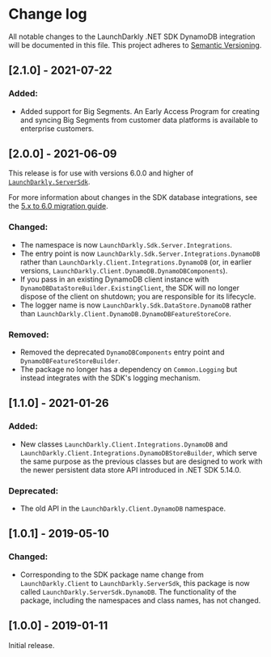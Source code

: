 # Change log

All notable changes to the LaunchDarkly .NET SDK DynamoDB integration will be documented in this file. This project adheres to [Semantic Versioning](http://semver.org).

## [2.1.0] - 2021-07-22
### Added:
- Added support for Big Segments. An Early Access Program for creating and syncing Big Segments from customer data platforms is available to enterprise customers.

## [2.0.0] - 2021-06-09
This release is for use with versions 6.0.0 and higher of [`LaunchDarkly.ServerSdk`](https://github.com/launchdarkly/dotnet-server-sdk).

For more information about changes in the SDK database integrations, see the [5.x to 6.0 migration guide](https://docs-stg.launchdarkly.com/252/sdk/server-side/dotnet/migration-5-to-6).

### Changed:
- The namespace is now `LaunchDarkly.Sdk.Server.Integrations`.
- The entry point is now `LaunchDarkly.Sdk.Server.Integrations.DynamoDB` rather than `LaunchDarkly.Client.Integrations.DynamoDB` (or, in earlier versions, `LaunchDarkly.Client.DynamoDB.DynamoDBComponents`).
- If you pass in an existing DynamoDB client instance with `DynamoDBDataStoreBuilder.ExistingClient`, the SDK will no longer dispose of the client on shutdown; you are responsible for its lifecycle.
- The logger name is now `LaunchDarkly.Sdk.DataStore.DynamoDB` rather than `LaunchDarkly.Client.DynamoDB.DynamoDBFeatureStoreCore`.

### Removed:
- Removed the deprecated `DynamoDBComponents` entry point and `DynamoDBFeatureStoreBuilder`.
- The package no longer has a dependency on `Common.Logging` but instead integrates with the SDK&#39;s logging mechanism.

## [1.1.0] - 2021-01-26
### Added:
- New classes `LaunchDarkly.Client.Integrations.DynamoDB` and `LaunchDarkly.Client.Integrations.DynamoDBStoreBuilder`, which serve the same purpose as the previous classes but are designed to work with the newer persistent data store API introduced in .NET SDK 5.14.0.

### Deprecated:
- The old API in the `LaunchDarkly.Client.DynamoDB` namespace.

## [1.0.1] - 2019-05-10
### Changed:
- Corresponding to the SDK package name change from `LaunchDarkly.Client` to `LaunchDarkly.ServerSdk`, this package is now called `LaunchDarkly.ServerSdk.DynamoDB`. The functionality of the package, including the namespaces and class names, has not changed.

## [1.0.0] - 2019-01-11

Initial release.
